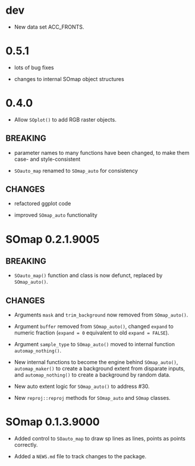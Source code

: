 # dev

* New data set ACC_FRONTS.

# 0.5.1

* lots of bug fixes

* changes to internal SOmap object structures

# 0.4.0

* Allow `SOplot()` to add RGB raster objects. 

## BREAKING

* parameter names to many functions have been changed, to make them case- and style-consistent

* `SOauto_map` renamed to `SOmap_auto` for consistency

## CHANGES

* refactored ggplot code

* improved `SOmap_auto` functionality


# SOmap 0.2.1.9005

## BREAKING

* `SOauto_map()` function and class is now defunct, replaced by `SOmap_auto()`.

## CHANGES

* Arguments `mask` and `trim_background`  now removed from `SOmap_auto()`.

* Argument `buffer` removed from `SOmap_auto()`, changed `expand` to numeric fraction (`expand = 0` equivalent to old `expand = FALSE`).

* Argument `sample_type` to `SOmap_auto()` moved to internal function `automap_nothing()`.

* New internal functions to become the engine behind `SOmap_auto()`,  `automap_maker()` to create a background extent from disparate inputs, and `automap_nothing()` to create a background by random data.

* New auto extent logic for `SOmap_auto()` to address #30.

* New `reproj::reproj` methods for `SOmap_auto` and `SOmap` classes.

# SOmap 0.1.3.9000

* Added control to `SOauto_map` to draw sp lines as lines, points as points correctly. 

* Added a `NEWS.md` file to track changes to the package.
